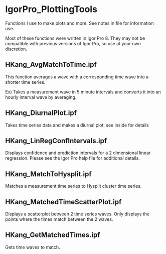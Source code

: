# IgorPro_PlottingTools
Functions I use to make plots and more. See notes in file for information use.

Most of these functions were written in Igor Pro 8. They may not be compatible with previous versions of Igor Pro, so use at your own discretion.

## HKang_AvgMatchToTime.ipf

This function averages a wave with a corresponding time wave into a shorter time series.

Ex) Takes a measurement wave in 5 minute intervals and converts it into an hourly interval wave by averaging.

## HKang_DiurnalPlot.ipf

Takes time series data and makes a diurnal plot. see inside for details

## HKang_LinRegConfIntervals.ipf

Displays confidence and prediction intervals for a 2 dimensional linear regression. Please see the Igor Pro help file for additional details.

## HKang_MatchToHysplit.ipf

Matches a measurement time series to Hysplit cluster time series.

## HKang_MatchedTimeScatterPlot.ipf

Displays a scatterplot between 2 time series waves. Only displays the points where the times match between the 2 waves.

## HKang_GetMatchedTimes.ipf

Gets time waves to match. 
